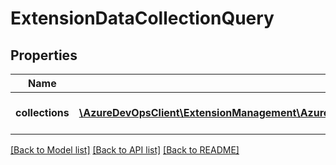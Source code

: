 # ExtensionDataCollectionQuery

## Properties
Name | Type | Description | Notes
------------ | ------------- | ------------- | -------------
**collections** | [**\AzureDevOpsClient\ExtensionManagement\AzureDevOpsClient\ExtensionManagement\Model\ExtensionDataCollection[]**](ExtensionDataCollection.md) | A list of collections to query | [optional] 

[[Back to Model list]](../README.md#documentation-for-models) [[Back to API list]](../README.md#documentation-for-api-endpoints) [[Back to README]](../README.md)


